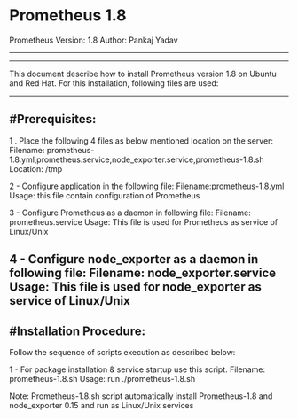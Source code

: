 # Prometheus 1.8 
Prometheus Version: 1.8
Author: Pankaj Yadav

--------------------------------------------------------------------------------------
--------------------------------------------------------------------------------------

This document describe how to install Prometheus version 1.8 on Ubuntu and Red Hat.
For this installation, following files are used:

--------------------------------------------------------------------------------------
#Prerequisites: 
--------------------------------------------------------------------------------------
1 . Place the following 4 files  as below mentioned location on the server:
	Filename: prometheus-1.8.yml,prometheus.service,node_exporter.service,prometheus-1.8.sh
	Location: /tmp

2 - Configure application in the following file:
	Filename:prometheus-1.8.yml
	Usage:  this file contain configuration of Prometheus 

3 - Configure Prometheus as a daemon in following file:
	Filename: prometheus.service
	Usage: This file is used for Prometheus as service of Linux/Unix

4 - Configure node_exporter as a daemon in following file:
	Filename: node_exporter.service
	Usage: This file is used for node_exporter as service of Linux/Unix
--------------------------------------------------------------------------------------
#Installation Procedure:
--------------------------------------------------------------------------------------
Follow the sequence of scripts execution as described below:

1 - For package installation & service startup use this script.
	Filename: prometheus-1.8.sh
	Usage: run ./prometheus-1.8.sh


Note: Prometheus-1.8.sh script automatically install Prometheus-1.8 and node_exporter 0.15 and run as  Linux/Unix services 

